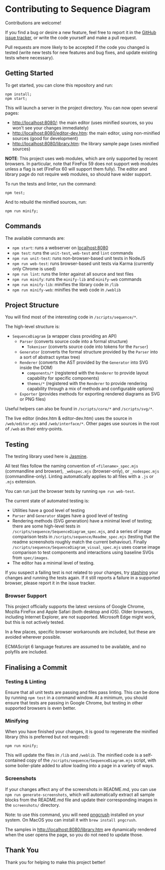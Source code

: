 # Contributing to Sequence Diagram

Contributions are welcome!

If you find a bug or desire a new feature, feel free to report it in
the [GitHub issue tracker](https://github.com/davidje13/SequenceDiagram/issues),
or write the code yourself and make a pull request.

Pull requests are more likely to be accepted if the code you changed
is tested (write new tests for new features and bug fixes, and update
existing tests where necessary).

## Getting Started

To get started, you can clone this repository and run:

```shell
npm install;
npm start;
```

This will launch a server in the project directory. You can now open
several pages:

* [http://localhost:8080/](http://localhost:8080/):
  the main editor (uses minified sources, so you won't see your changes
  immediately)
* [http://localhost:8080/editor-dev.htm](http://localhost:8080/editor-dev.htm):
  the main editor, using non-minified sources (good for development)
* [http://localhost:8080/library.htm](http://localhost:8080/library.htm):
  the library sample page (uses minified sources)

**NOTE**: This project uses web modules, which are only supported by
recent browsers. In particular, note that FireFox 59 does not support
web modules unless a flag is set (FireFox 60 will support them fully).
The editor and library page do not require web modules, so should have
wider support.

To run the tests and linter, run the command:

```shell
npm test;
```

And to rebuild the minified sources, run:

```shell
npm run minify;
```

## Commands

The available commands are:

* `npm start`: runs a webserver on
  [localhost:8080](http://localhost:8080)
* `npm test`: runs the `unit-test`, `web-test` and `lint` commands
* `npm run unit-test`: runs non-browser-based unit tests in NodeJS
* `npm run web-test`: runs browser-based unit tests via Karma
  (currently only Chrome is used)
* `npm run lint`: runs the linter against all source and test files
* `npm run minify`: runs the `minify-lib` and `minify-web` commands
* `npm run minify-lib`: minifies the library code in `/lib`
* `npm run minify-web`: minifies the web code in `/weblib`

## Project Structure

You will find most of the interesting code in `/scripts/sequence/*`.

The high-level structure is:

* `SequenceDiagram` (a wrapper class providing an API)
  * `Parser` (converts source code into a formal structure)
    * `Tokeniser` (converts source code into tokens for the `Parser`)
  * `Generator` (converts the formal structure provided by the `Parser`
    into a sort of abstract syntax tree)
  * `Renderer` (converts the AST provided by the `Generator` into SVG
    inside the DOM)
    * `components/*` (registered with the `Renderer` to provide layout
      capability for specific components)
    * `themes/*` (registered with the `Renderer` to provide rendering
      capability through a mix of methods and configurable options)
  * `Exporter` (provides methods for exporting rendered diagrams as
    SVG or PNG files)

Useful helpers can also be found in `/scripts/core/*` and
`/scripts/svg/*`.

The live editor (index.htm & editor-dev.htm) uses the source in
`/web/editor.mjs` and `/web/interface/*`. Other pages use sources in
the root of `/web` as their entry-points.

## Testing

The testing library used here is [Jasmine](https://jasmine.github.io/).

All test files follow the naming convention of `<filename>_spec.mjs`
(commandline and browser), `_webspec.mjs` (browser-only), or
`_nodespec.mjs` (commandline-only). Linting automatically applies to
all files with a `.js` or `.mjs` extension.

You can run just the browser tests by running `npm run web-test`.

The current state of automated testing is:

* Utilities have a good level of testing
* `Parser` and `Generator` stages have a good level of testing
* Rendering methods (SVG generation) have a minimal level of testing;
  there are some high-level tests in
  `/scripts/sequence/SequenceDiagram_spec.mjs`, and a series of image
  comparison tests in `/scripts/sequence/Readme_spec.mjs` (testing that
  the readme screenshots roughly match the current behaviour). Finally
  `/scripts/sequence/SequenceDiagram_visual_spec.mjs` uses coarse image
  comparison to test components and interactions using baseline SVGs
  from `spec/images`.
* The editor has a minimal level of testing.

If you suspect a failing test is not related to your changes, try
[stashing](https://git-scm.com/docs/git-stash) your changes and running
the tests again. If it still reports a failure in a supported browser,
please report it in the issue tracker.

### Browser Support

This project officially supports the latest versions of Google Chrome,
Mozilla FireFox and Apple Safari (both desktop and iOS). Older
browsers, including Internet Explorer, are not supported. Microsoft
Edge might work, but this is not actively tested.

In a few places, specific browser workarounds are included, but these
are avoided wherever possible.

ECMAScript 6 language features are assumed to be available, and no
polyfils are included.

## Finalising a Commit

### Testing & Linting

Ensure that all unit tests are passing and files pass linting. This can
be done by running `npm test` in a command window. At a minimum, you
should ensure that tests are passing in Google Chrome, but testing in
other supported browsers is even better.

### Minifying

When you have finished your changes, it is good to regenerate the
minified library (this is preferred but not required):

```shell
npm run minify;
```

This will update the files in `/lib` and `/weblib`. The minified code
is a self-contained copy of the `/scripts/sequence/SequenceDiagram.mjs`
script, with some boiler-plate added to allow loading into a page in a
variety of ways.

### Screenshots

If your changes affect any of the screenshots in README.md, you can
use `npm run generate-screenshots`, which will automatically extract
all sample blocks from the README.md file and update their
corresponding images in the `screenshots/` directory.

Note: to use this command, you will need
[pngcrush](https://pmt.sourceforge.io/pngcrush/) installed on your
system. On MacOS you can install it with `brew install pngcrush`.

The samples in
[http://localhost:8080/library.htm](http://localhost:8080/library.htm)
are dynamically rendered when the user opens the page, so you do not
need to update those.

## Thank You

Thank you for helping to make this project better!
